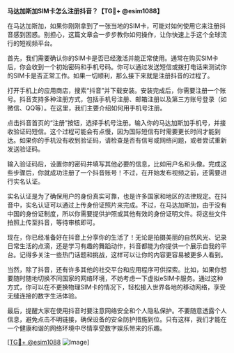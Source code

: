 **马达加斯加SIM卡怎么注册抖音？【TG💪+ @esim1088】**

在马达加斯加，如果你刚刚拿到了一张当地的SIM卡，可能对如何使用它来注册抖音感到困惑。别担心，这篇文章会一步步教你如何操作，让你快速上手这个全球流行的短视频平台。

首先，我们需要确认你的SIM卡是否已经激活并能正常使用。通常在购买SIM卡后，你会收到一个初始密码和手机号码。你可以通过发送短信或拨打电话来测试你的SIM卡是否正常工作。如果一切顺利，那么接下来就是注册抖音的过程了。

打开手机上的应用商店，搜索“抖音”并下载安装。安装完成后，你需要注册一个账号。抖音支持多种注册方式，包括手机号注册、邮箱注册以及第三方账号登录（如微信、QQ等）。在这里，我们主要介绍如何用手机号注册。

点击抖音首页的“注册”按钮，选择手机号注册。输入你的马达加斯加手机号，并接收验证码短信。这个过程可能会有点慢，因为国际短信有时需要更长时间才能到达。如果你的手机没有收到验证码，请检查是否有信号或网络问题，或者尝试重新发送验证码。

输入验证码后，设置你的密码并填写其他必要的信息，比如用户名和头像。完成这些步骤后，你就成功注册了一个抖音账号！不过，在开始发布视频之前，还需要进行实名认证。

实名认证是为了确保用户的身份真实可靠，也是许多国家和地区的法律规定。在抖音中，实名认证可以通过上传身份证照片来完成。不过，在马达加斯加，由于没有中国的身份证制度，所以你需要提供护照或其他有效的身份证明文件。将这些文件拍照上传至抖音，等待审核即可。

现在，你已经准备好在抖音上分享你的生活了！无论是拍摄美丽的自然风光、记录日常生活的点滴，还是学习有趣的舞蹈动作，抖音都能为你提供一个展示自我的平台。记得多关注一些热门话题和挑战，这样可以让你的内容更容易被更多人看到。

当然，除了抖音，还有许多其他的社交平台和应用程序可供探索。比如，如果你想要随时随地切换不同国家的网络环境，不妨考虑一下虚拟eSIM卡服务。通过这种方式，你可以在不更换物理SIM卡的情况下，轻松接入世界各地的移动网络，享受无缝连接的数字生活体验。

最后，提醒大家在使用抖音时要注意网络安全和个人隐私保护。不要随意透露个人信息，避免点击不明链接，确保设备的安全防护措施到位。只有这样，我们才能在一个健康和谐的网络环境中尽情享受数字娱乐带来的乐趣。

[[TG💪+ @esim1088](https://t.me/s/esim1088) ![Image](https://i.postimg.cc/4NQfJmqS/Snipaste-2025-05-13-00-14-12.png)]